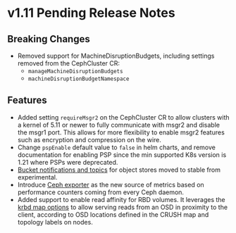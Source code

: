 # v1.11 Pending Release Notes

## Breaking Changes

- Removed support for MachineDisruptionBudgets, including settings removed from the CephCluster CR:
  - `manageMachineDisruptionBudgets`
  - `machineDisruptionBudgetNamespace`

## Features

- Added setting `requireMsgr2` on the CephCluster CR to allow clusters with a kernel of 5.11 or newer
  to fully communicate with msgr2 and disable the msgr1 port. This allows for more flexibility to enable
  msgr2 features such as encryption and compression on the wire.
- Change `pspEnable` default value to `false` in helm charts, and remove documentation for enabling PSP since the min supported K8s version is 1.21 where PSPs were deprecated.
- [Bucket notifications and topics](https://rook.io/docs/rook/latest/Storage-Configuration/Object-Storage-RGW/ceph-object-bucket-notifications/)
  for object stores moved to stable from experimental.
- Introduce [Ceph exporter](https://github.com/rook/rook/blob/master/design/ceph/ceph-exporter.md) as the new source of metrics based on performance counters coming from every Ceph daemon.
- Added support to enable read affinity for RBD volumes. It leverages the [krbd map options](https://docs.ceph.com/en/latest/man/8/rbd/#kernel-rbd-krbd-options) to allow serving reads from an OSD in proximity to the client, according to OSD locations defined in the CRUSH map and topology labels on nodes.
